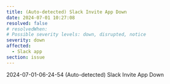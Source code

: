 ```yaml
---
title: (Auto-detected) Slack Invite App Down
date: 2024-07-01 10:27:08
resolved: false
# resolvedWhen: 
# Possible severity levels: down, disrupted, notice
severity: down
affected:
  - Slack app
section: issue
---
```


2024-07-01-06-24-54 (Auto-detected) Slack Invite App Down

